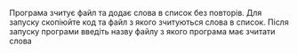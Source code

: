 Програма зчитує файл та додає слова в список без повторів. 
Для запуску скопіюйте код та файл з якого зчитуються слова в список.
Після запуску програми введіть назву файлу з якого програма має зчитати слова 